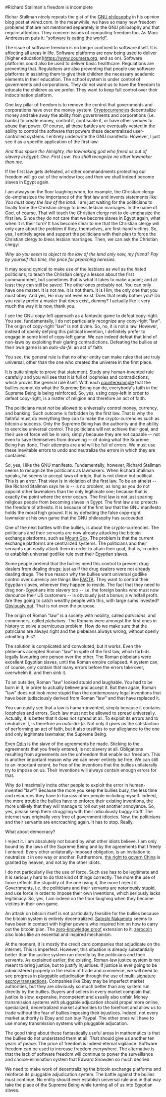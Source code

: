 #Richard Stallman's freedom is incomplete

Richar Stallman nicely repeats the gist of the [GNU philosophy](http://www.wired.com/opinion/2013/09/why-free-software-is-more-important-now-than-ever-before) in his opinion blog post at wired.com. In the meanwhile, we have so many new freedom problems that are not mentioned separately in the GNU philosophy and that require attention. They concern issues of computing freedom too. As Marc Andreessen puts it: ["software is eating the world"](http://online.wsj.com/article/SB10001424053111903480904576512250915629460.html).

The issue of software freedom is no longer confined to software itself. It is affecting all areas in life. Software platforms are now being used to deliver [higher education](https://www.coursera.org, and so on). Software platforms could also be used to deliver basic healthcare. Regulations are preventing that. Regulations are also preventing that people use software platforms in assisting them to give their children the necessary academic elements in their education. The school system is under control of governments and corporations. They do not want us to have the freedom to educate the children as we prefer. They want to keep full control over their indoctrination platform.

One key pillar of freedom is to remove the control that governments and corporations have over the money system. [Cryptocurrencies](http://bitcoin.org) decentralize money and take away the ability from governments and corporations (i.e. banks) to create money, control it, confiscate it, or have other venues to abuse that power. Of course, all these battles are eventually vested in the ability to control the software that powers these decentralized user-controlled systems. I entirely underwrite the GNU manifesto. However, I just see it as a specific application of the first law:

_And thus spoke the Almighty, the lawmaking god who freed us out of slavery in Egypt: One. First Law. You shall recognize no other lawmaker than me._

If the first law gets defeated, all other commandments protecting our freedom will go out of the window too; and then we shall indeed become slaves in Egypt again.

I am always on the floor laughing when, for example, the Christian clergy de-emphasizes the importance of the first law and invents statements like: _You must obey the law of the land._ I am just waiting for the politicians to finally force the Christian clergy to bless lesbian marriages. In the name of God, of course. That will teach the Christian clergy not to de-emphasize the first law. Since they do not care that we become slaves in Egypt again, what when it is their turn? It has become clear to me that the Christian clergy will only care about the problem if they, themselves, are first-hand victims. So, yes, I entirely agree and support the politicians with their plan to force the Christian clergy to bless lesbian marriages. Then, we can ask the Christian clergy:

_Why do you seem to object to the law of the land only now, my friend? Pay by yourself this time, the price for preaching heresies._

It may sound cynical to make use of the lesbians as well as the hated politicians, to teach the Christian clergy a lesson about the first commandment, but sometimes that is what it takes to make a point; and at least they can still be saved. The other ones probably not. You can only have one master. It is not me. It is not them. It is Him, the only one that you must obey. And yes, _He_ may not even exist. Does that really bother you? Do you really prefer a master that does exist, dummy? I actually like it very much the way it is now, thank you.

I see the GNU copy-left approach as a fantastic game to defeat copy-right. You see, fundamentally, I do not particularly recognize any copy-right "law". The origin of copy-right "law" is not divine. So, no, it is not a law. However, instead of openly defying this political invention, I definitely prefer to engage in some kind of copy-left game. We can indeed defeat that kind of non-laws by exploiting their glaring contradictions. Defeating the bullies at their own game is an _auto-da-fé_: an act of faith.

You see, the general rule is that no other entity can make rules that are truly universal, other than the one who created the universe in the first place.

It is quite simple to prove that statement. Study any human-invented rule carefully and you will see that it is full of loopholes and contradictions; which proves the general rule itself. With each [counterexample](http://en.wikipedia.org/wiki/Counterexample) that the bullies cannot do what the Supreme Being can do, everybody's faith in the Supreme Being is being reinforced. So, yes, using copy-left in order to defeat copy-right, is a matter of religion and therefore an act of faith.

The politicians must _not_ be allowed to universally control money, currency, and banking. Such outcome is forbidden by the first law. That is why the faithful must do everything they can to make the crypto-currencies such as bitcoin a success. Only the Supreme Being has the authority and the ability to exercise universal control. The politicians will not achieve their goal, and their use of force will be in vain, simply because they are not capable -- not even to save themselves from drowning -- of doing what the Supreme Being has done. Their attempts are and will be full of errors. We must use these inevitable errors to undo and neutralize the errors in which they are contained.

So, yes, I like the GNU manifesto. Fundamentally, however, Richard Stallman seems to recognize the politicians as lawmakers. When Richard Stallman speaks, he seems to accept laws of origin, that is not divine but political. This is an error. That view is in violation of the first law. To be an atheist -- like Richard Stallman says he is -- is no problem, as long as you do not appoint other lawmakers than the only legitimate one; because that is exactly the point where the error occurs. The first law is not just sparing religious people from becoming slaves in Egypt. The first law also protects the freedom of atheists. It is because of the first law that the GNU manifesto holds the moral high ground. It is by defeating the false copy-right lawmaker at his own game that the GNU philosophy has succeeded.

One of the next battles with the bullies, is about the crypto-currencies. The politicians and their servants are now already attacking the bitcoin exchange platforms, such as [Mount Gox](https://www.mtgox.com). The problem is that the current exchange platforms are centralized systems. The politicians and their servants can easily attack them in order to attain their goal, that is, in order to establish universal godlike rule over their Egyptian slaves.

Some people pretend that the bullies need this control to prevent drug dealers from dealing drugs; just as if the drug dealers were not already dealing drugs. The true reason why the bullies want universal godlike control over currency are things like [FACTA](http://en.wikipedia.org/wiki/Foreign_Account_Tax_Compliance_Act). They want to control their Egyptian slaves, wherever they happen to reside. The fact that they need to drag non-Egyptians into slavery too -- i.e. the foreign banks who must now denounce their US customers -- is obviously just a bonus; a windfall profit. Are they going to catch wealthy people with this, with large sums invested? [Obviously not](http://en.wikipedia.org/wiki/Double_Irish_arrangement). That is not even the purpose.

The origin of Roman "law" is a society with nobility, called _patricians_, and commoners, called _plebeians_. The Romans were amongst the first ones in history to solve a pernicuous problem. How do we make sure that the patricians are always right and the plebeians always wrong, without openly admitting this?

The solution is complicated and convoluted, but it works. Even the plebeians accepted Roman "law" in spite of the first law, which forbids legally favouring one person over the other. The Roman plebeians were excellent Egyptian slaves, until the Roman empire collapsed. A system can, of course, only contain thát many errors before the errors take over, overwhelm it, and then sink it.

To an outsider, Roman "law" looked stupid and laughable. You had to be born in it, in order to actually believe and accept it. But then again, Roman "law" does not look more stupid than the contemporary legal inventions that have been judisciously derived from Roman "law" and that have replaced it.

You can easily see that a law is human-invented, simply because it contains loopholes and errors. Such law must not be allowed to spread universally. Actually, it is better that it does not spread at all. To exploit its errors and to neutralize it, is therefore an _auto-da-fé_. Not only it gives us the satisfaction of performing an act of faith, but it also testifies to our allegiance to the one and only legitimate lawmaker, the Supreme Being.

Even [Odin](http://en.wikipedia.org/wiki/Odin) is the slave of the agreements he made. Sticking to the agreements that you freely entered, is not slavery at all. Obligations resulting from agreements are the unfreedom that enable our freedom. This is another important reason why we can never entirely be free. We can still to an important extent, be free of the inventions that the bullies unilaterally try to impose on us. Their inventions will always contain enough errors for that.

Why do I maximally incite other people to exploit the error in human-invented "law"? Because the more you keep the bullies busy, the less time and resources they have to harrass other people including myself. Indeed, the more trouble the bullies have to enforce their existing inventions, the more unlikely that they will manage to roll out yet another annoyance. So, yes, please keep them struggling with their ridiculously buggy stuff. The internet was originally very free of government idiocies. Now, the politicians and their servants are encroaching again. It has to stop. Really.

What about democracy? 

I reject it. I am absolutely not bound by what other idiots believe. I am only bound by the laws of the Supreme Being and by the agreements that I freely I entered. Every other unilaterally-imposed obligation, is an invitation to neutralize it in one way or another. Furthermore, [the right to govern China](http://en.wikipedia.org/wiki/Mandate_of_Heaven) is granted by heaven, and not by the other idiots.

I do not particularly like the use of force. Such use has to be legitimate and it is seriously hard to do that kind of things correctly. The more the use of force reflects the stupidity of the one using it, the more I reject it. Governments, i.e. the politicians and their servants are notoriously stupid, and use force in order to impose their own inventions, which seriously lacks legitimacy. So, yes, I am indeed on the floor laughing when they become victims in their own game.

An attack on bitcoin itself is not particularly feasible for the bullies because the bitcoin system is entirely decentralized. [Satoshi Nakamoto](http://bitcoin.org/bitcoin.pdf) seems to have been in contact with higher powers who inspired him on how to carry out the bitcoin plan. The [zero-knowledge proof](http://en.wikipedia.org/wiki/Zero-knowledge_proof) extension to it, [zerocoin](http://zerocoin.org) also looks like an essential and inspired mechanism.

At the moment, it is mostly the credit card companies that adjudicate on the internet. This is imperfect. However, this situation is already substantially better than the justice system run directly by the politicians and their servants. As explained earlier, the existing, Roman-law justice system is not meant to bring justice, but to justify injustices. If justice is ever going to be administered properly in the realm of trade and commerce, we will need to see progress in pluggable adjudication through the use of [multi-signature escrow transactions](http://www.reddit.com/r/Bitcoin/comments/pawlo/blockchaininfo_now_supports_mofn_multisignature/). Companies like Ebay may be imperfect market authorities, but they are obviously so much better than any system run directly by the bullies. Buyers and sellers in every market complain that justice is slow, expensive, incompetent and usually also unfair. Money transmission systems with pluggable adjucation should propel more online, specialized, decentralized market authorities to the forefront and allow us to trade without the fear of bullies imposing their injustices. Indeed, not every market authority is Ebay and can buy Paypal. The other ones will have to use money transmission systems with pluggable adjucation.

The good thing about these fantastically useful areas in mathematics is that the bullies do not understand them at all. That should give us another ten years of peace. The price of freedom is indeed eternal vigilance. Software freedom can be used to increase freedom everywhere. The alternative is that the lack of software freedom will continue to power the surveillance and choice-elimination system that Edward Snowden so much decried.

We need to make work of decentralizing the bitcoin exchange platforms and reinforce its pluggable adjudication system. The battle against the bullies must continue. No entity should ever establish universal rule and in that way take the place of the Supreme Being while turning all of us into Egyptian slaves.

